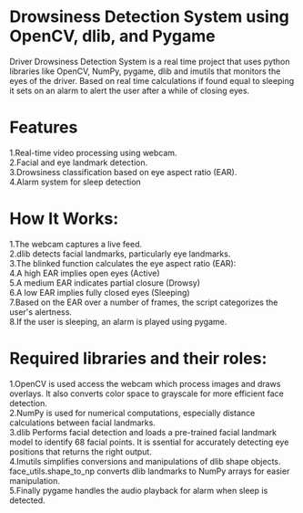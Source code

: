 # Drowsiness Detection System using OpenCV, dlib, and Pygame
Driver Drowsiness Detection System is a real time project that uses python libraries like OpenCV, NumPy, pygame, dlib and imutils that monitors the eyes of the driver. Based on real time calculations if found equal to sleeping it sets on an alarm to alert the user after a while of closing eyes.

# Features
1.Real-time video processing using webcam.  
2.Facial and eye landmark detection.  
3.Drowsiness classification based on eye aspect ratio (EAR).  
4.Alarm system for sleep detection
# How It Works:
1.The webcam captures a live feed.  
2.dlib detects facial landmarks, particularly eye landmarks.  
3.The blinked function calculates the eye aspect ratio (EAR):  
4.A high EAR implies open eyes (Active)  
5.A medium EAR indicates partial closure (Drowsy)  
6.A low EAR implies fully closed eyes (Sleeping)  
7.Based on the EAR over a number of frames, the script categorizes the user's alertness.  
8.If the user is sleeping, an alarm is played using pygame.  

# Required libraries and their roles:
1.OpenCV is used access the webcam which process images and draws overlays. It also converts color space to grayscale for more efficient face detection.  
2.NumPy is used for numerical computations, especially distance calculations between facial landmarks.  
3.dlib Performs facial detection and loads a pre-trained facial landmark model to identify 68 facial points. It is ssential for accurately detecting eye positions that returns the right output.  
4.Imutils simplifies conversions and manipulations of dlib shape objects. face_utils.shape_to_np converts dlib landmarks to NumPy arrays for easier manipulation.  
5.Finally pygame handles the audio playback for alarm when sleep is detected.  
